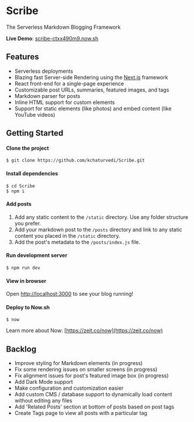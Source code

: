 # Scribe
The Serverless Markdown Blogging Framework

**Live Demo**: [scribe-ctxx490m9.now.sh](http://scribe-ctxx490m9.now.sh)

## Features
- Serverless deployments
- Blazing fast Server-side Rendering using the [Next.js](nextjs.org) framework
- React front-end for a single-page experience
- Customizable post URLs, summaries, featured images, and tags
- Markdown parser for posts
- Inline HTML support for custom elements
- Support for static elements (like photos) and embed content (like YouTube videos)

## Getting Started
#### Clone the project
```
$ git clone https://github.com/kchaturvedi/Scribe.git
```

#### Install dependencies
```
$ cd Scribe
$ npm i
```

#### Add posts
1. Add any static content to the `/static` directory. Use any folder structure you prefer.
2. Add your markdown post to the `/posts` directory and link to any static content you placed in the `/static` directory.
3. Add the post's metadata to the `/posts/index.js` file.

#### Run development server
```
$ npm run dev
```

#### View in browser
Open [http://localhost:3000](http://localhost:3000) to see your blog running!

#### Deploy to Now.sh
```
$ now
```
Learn more about Now: [https://zeit.co/now](https://zeit.co/now)

## Backlog
- Improve styling for Markdown elements (in progress)
- Fix some rendering issues on smaller screens (in progress)
- Fix alignment issues for post's featured image box (in progress)
- Add Dark Mode support
- Make configuration and customization easier
- Add custom CMS / database support to dynamically load content without editing any files
- Add 'Related Posts' section at bottom of posts based on post tags
- Create Tags page to view all posts with a particular tag

